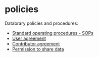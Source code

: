 policies
========

Databrary policies and procedures:

- [Standard operating procedures - SOPs ](sops.md)
- [User agreement](user_agmt.md)
- [Contributor agreement](contributor_agmt.md)
- [Permission to share data](permission_to_share.md)
